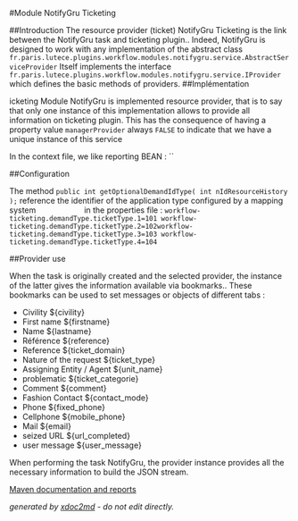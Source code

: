 
#Module NotifyGru Ticketing

##Introduction
The resource provider (ticket) NotifyGru Ticketing is the link between the NotifyGru task and ticketing plugin.. Indeed, NotifyGru is designed to work with any implementation of the abstract class `fr.paris.lutece.plugins.workflow.modules.notifygru.service.AbstractServiceProvider` Itself implements the interface `fr.paris.lutece.plugins.workflow.modules.notifygru.service.IProvider` which defines the basic methods of providers.
##Implémentation

icketing Module NotifyGru is implemented resource provider, that is to say that only one instance of this implementation allows to provide all information on ticketing plugin. This has the consequence of having a property value `managerProvider` always `FALSE` to indicate that we have a unique instance of this service

In the context file, we like reporting BEAN : `` 

##Configuration

The method `public int getOptionalDemandIdType( int nIdResourceHistory );` reference the identifier of the application type configured by a mapping system                      in the properties file : `workflow-ticketing.demandType.ticketType.1=101 workflow-ticketing.demandType.ticketType.2=102workflow-ticketing.demandType.ticketType.3=103 workflow-ticketing.demandType.ticketType.4=104` 



##Provider use

When the task is originally created and the selected provider, the instance of the latter gives the information available via bookmarks.. These bookmarks can be used to set messages or objects of different tabs :

 
* Civility ${civility}
* First name ${firstname}
* Name ${lastname}
* Référence ${reference}
* Reference ${ticket_domain}
* Nature of the request ${ticket_type}
* Assigning Entity / Agent ${unit_name}
* problematic ${ticket_categorie}
* Comment ${comment}
* Fashion Contact ${contact_mode}
* Phone ${fixed_phone}
* Cellphone ${mobile_phone}
* Mail ${email}
* seized URL ${url_completed}
* user message ${user_message}

When performing the task NotifyGru, the provider instance provides all the necessary information to build the JSON stream.


[Maven documentation and reports](http://dev.lutece.paris.fr/plugins/module-notifygru-ticketing/)



 *generated by [xdoc2md](https://github.com/lutece-platform/tools-maven-xdoc2md-plugin) - do not edit directly.*